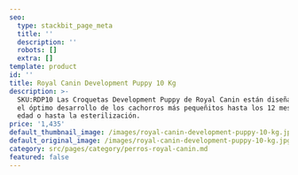 ```yaml
---
seo:
  type: stackbit_page_meta
  title: ''
  description: ''
  robots: []
  extra: []
template: product
id: ''
title: Royal Canin Development Puppy 10 Kg
description: >-
  SKU:RDP10 Las Croquetas Development Puppy de Royal Canin están diseñadas para
  el óptimo desarrollo de los cachorros más pequeñitos hasta los 12 meses de
  edad o hasta la esterilización.
price: '1,435'
default_thumbnail_image: /images/royal-canin-development-puppy-10-kg.jpg
default_original_image: /images/royal-canin-development-puppy-10-kg.jpg
category: src/pages/category/perros-royal-canin.md
featured: false
---
```

